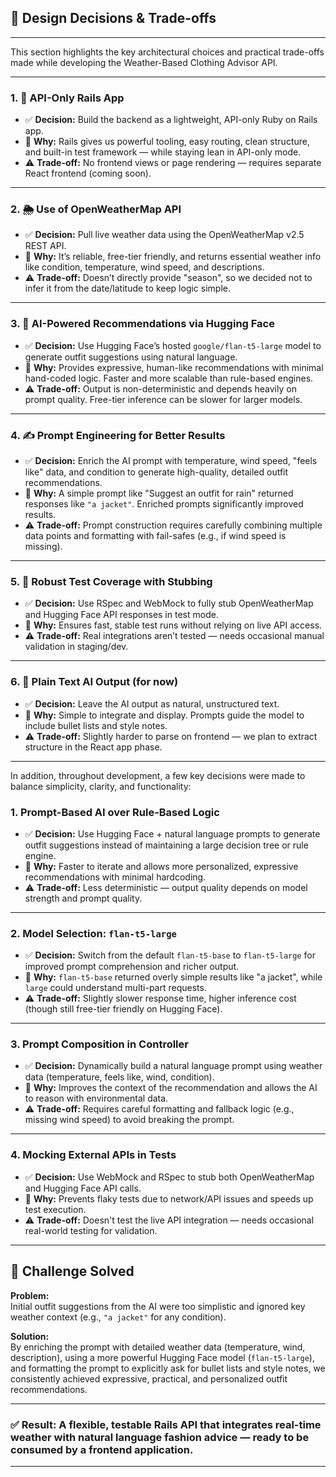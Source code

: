 ## 🧠 Design Decisions & Trade-offs

---

This section highlights the key architectural choices and practical trade-offs made while developing the Weather-Based Clothing Advisor API.

---

### 1. 🧾 **API-Only Rails App**
- ✅ **Decision:** Build the backend as a lightweight, API-only Ruby on Rails app.
- 📌 **Why:** Rails gives us powerful tooling, easy routing, clean structure, and built-in test framework — while staying lean in API-only mode.
- ⚠️ **Trade-off:** No frontend views or page rendering — requires separate React frontend (coming soon).

---

### 2. 🌦 **Use of OpenWeatherMap API**
- ✅ **Decision:** Pull live weather data using the OpenWeatherMap v2.5 REST API.
- 📌 **Why:** It’s reliable, free-tier friendly, and returns essential weather info like condition, temperature, wind speed, and descriptions.
- ⚠️ **Trade-off:** Doesn’t directly provide "season", so we decided not to infer it from the date/latitude to keep logic simple.

---

### 3. 🧠 **AI-Powered Recommendations via Hugging Face**
- ✅ **Decision:** Use Hugging Face’s hosted `google/flan-t5-large` model to generate outfit suggestions using natural language.
- 📌 **Why:** Provides expressive, human-like recommendations with minimal hand-coded logic. Faster and more scalable than rule-based engines.
- ⚠️ **Trade-off:** Output is non-deterministic and depends heavily on prompt quality. Free-tier inference can be slower for larger models.

---

### 4. ✍️ **Prompt Engineering for Better Results**
- ✅ **Decision:** Enrich the AI prompt with temperature, wind speed, "feels like" data, and condition to generate high-quality, detailed outfit recommendations.
- 📌 **Why:** A simple prompt like "Suggest an outfit for rain" returned responses like `"a jacket"`. Enriched prompts significantly improved results.
- ⚠️ **Trade-off:** Prompt construction requires carefully combining multiple data points and formatting with fail-safes (e.g., if wind speed is missing).

---

### 5. 🧪 **Robust Test Coverage with Stubbing**
- ✅ **Decision:** Use RSpec and WebMock to fully stub OpenWeatherMap and Hugging Face API responses in test mode.
- 📌 **Why:** Ensures fast, stable test runs without relying on live API access.
- ⚠️ **Trade-off:** Real integrations aren’t tested — needs occasional manual validation in staging/dev.

---

### 6. 💬 **Plain Text AI Output (for now)**
- ✅ **Decision:** Leave the AI output as natural, unstructured text.
- 📌 **Why:** Simple to integrate and display. Prompts guide the model to include bullet lists and style notes.
- ⚠️ **Trade-off:** Slightly harder to parse on frontend — we plan to extract structure in the React app phase.

---

In addition, throughout development, a few key decisions were made to balance simplicity, clarity, and functionality:

### 1. **Prompt-Based AI over Rule-Based Logic**
- ✅ **Decision:** Use Hugging Face + natural language prompts to generate outfit suggestions instead of maintaining a large decision tree or rule engine.
- 📌 **Why:** Faster to iterate and allows more personalized, expressive recommendations with minimal hardcoding.
- ⚠️ **Trade-off:** Less deterministic — output quality depends on model strength and prompt quality.

---

### 2. **Model Selection: `flan-t5-large`**
- ✅ **Decision:** Switch from the default `flan-t5-base` to `flan-t5-large` for improved prompt comprehension and richer output.
- 📌 **Why:** `flan-t5-base` returned overly simple results like "a jacket", while `large` could understand multi-part requests.
- ⚠️ **Trade-off:** Slightly slower response time, higher inference cost (though still free-tier friendly on Hugging Face).

---

### 3. **Prompt Composition in Controller**
- ✅ **Decision:** Dynamically build a natural language prompt using weather data (temperature, feels like, wind, condition).
- 📌 **Why:** Improves the context of the recommendation and allows the AI to reason with environmental data.
- ⚠️ **Trade-off:** Requires careful formatting and fallback logic (e.g., missing wind speed) to avoid breaking the prompt.

---

### 4. **Mocking External APIs in Tests**
- ✅ **Decision:** Use WebMock and RSpec to stub both OpenWeatherMap and Hugging Face API calls.
- 📌 **Why:** Prevents flaky tests due to network/API issues and speeds up test execution.
- ⚠️ **Trade-off:** Doesn't test the live API integration — needs occasional real-world testing for validation.

---

## 🧩 Challenge Solved

**Problem:**  
Initial outfit suggestions from the AI were too simplistic and ignored key weather context (e.g., `"a jacket"` for any condition).

**Solution:**  
By enriching the prompt with detailed weather data (temperature, wind, description), using a more powerful Hugging Face model (`flan-t5-large`), and formatting the prompt to explicitly ask for bullet lists and style notes, we consistently achieved expressive, practical, and personalized outfit recommendations.

---

### ✅ Result: A flexible, testable Rails API that integrates real-time weather with natural language fashion advice — ready to be consumed by a frontend application.

---